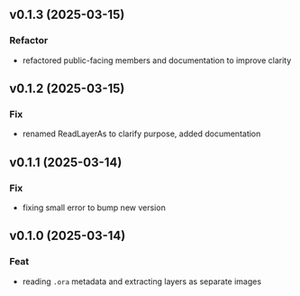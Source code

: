 ## v0.1.3 (2025-03-15)

### Refactor

- refactored public-facing members and documentation to improve clarity

## v0.1.2 (2025-03-15)

### Fix

- renamed ReadLayerAs to clarify purpose, added documentation

## v0.1.1 (2025-03-14)

### Fix

- fixing small error to bump new version

## v0.1.0 (2025-03-14)

### Feat

- reading `.ora` metadata and extracting layers as separate images

